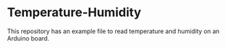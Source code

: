 # Temperature-Humidity

This repository has an example file to read temperature and humidity on an Arduino board.
